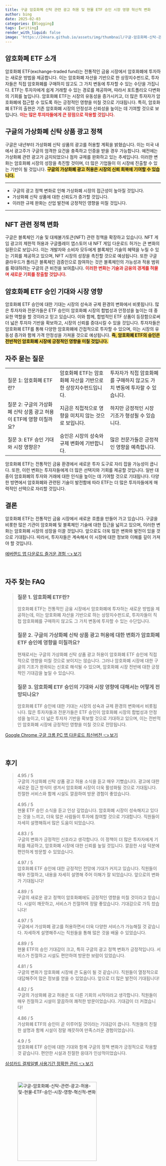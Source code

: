 ```yaml
---
title: 구글 암호화폐 신탁 관련 광고 허용 및 현물 ETF 승인 시장 영향 혁신적 변화
author: bing
date: 2025-02-03
categories: [Blogging]
tags: [writing]
render_with_liquid: false
image: 'https://24nara.github.io/assets/img/thumbnail/구글-암호화폐-신탁-관련-광고-허용-및-현물-ETF-승인-시장-영향-혁신적-변화.webp'
---
```



<h2 id='암호화폐_ETF_소개'>암호화폐 ETF 소개</h2>

<p>암호화폐 ETF(exchange-traded fund)는 전통적인 금융 시장에서 암호화폐에 투자하는 새로운 방법을 제공합니다. 이는 암호화폐 자산을 기반으로 한 상장지수펀드로, 투자자들은 직접 암호화폐를 구매하지 않고도 그 가치 변동에 투자할 수 있는 수단을 가집니다. ETF는 투자자에게 쉽게 거래할 수 있는 경로를 제공하며, 따라서 포트폴리오 다변화의 기회를 높입니다. 암호화폐 ETF는 시장의 유동성을 증가시키고, 더 많은 투자자가 암호화폐에 접근할 수 있도록 하는 긍정적인 영향을 미칠 것으로 기대됩니다. 특히, 암호화폐 ETF의 출현은 기존 암호화폐 시장의 안정성과 신뢰성을 높이는 데 기여할 것으로 보입니다. <b><span style="color: #ee2323;">이는 많은 투자자들에게 큰 장점으로 작용할 것입니다.</span></b></p>

<h2 id='구글의_가상화폐_신탁_상품'>구글의 가상화폐 신탁 상품 광고 정책</h2>

<p>구글은 내년부터 가상화폐 신탁 상품의 광고를 허용할 계획을 밝혔습니다. 이는 미국 내에서 광고주가 구글의 엄격한 요건을 충족하고 인증을 받을 경우 가능합니다. 예전에는 가상화폐 관련 광고가 금지되었으나 점차 규제를 완화하고 있는 추세입니다. 이러한 변화는 암호화폐 시장의 성장을 촉진할 것이며, 더 많은 기업들이 이 시장에 진출할 수 있는 기반이 될 것입니다. <b><span style="background-color: #ffe066;">구글의 가상화폐 광고 허용은 시장의 신뢰 회복에 기여할 수 있습니다.</span></b></p>

<hr />

<ul>
    <li>구글의 광고 정책 변화로 인해 가상화폐 시장의 접근성이 높아질 것입니다.</li>
    <li>가상화폐 신탁 상품에 대한 신뢰도가 증가할 것입니다.</li>
    <li>이러한 규제 완화는 산업 발전에 긍정적인 영향을 미칠 것입니다.</li>
</ul>

<hr />

<h2 id='NFT_관련_정책'>NFT 관련 정책 변화</h2>

<p>구글은 블록체인 기술 및 대체불가토큰(NFT) 관련 정책을 확장하고 있습니다. NFT 게임 광고의 제한적 허용과 구글플레이 앱스토어 내 NFT 게임 다운로드 허가는 큰 변화의 일환으로 보입니다. 이는 개발자와 소비자 모두에게 블록체인 기술의 혜택을 누릴 수 있는 기회를 제공하고 있으며, NFT 시장의 성장을 촉진할 것으로 예상됩니다. 또한 구글클라우드가 폴리곤 블록체인 검증인으로 참여하는 것은 블록체인의 가능성과 적용 범위를 확대하려는 구글의 큰 비전을 보여줍니다. <b><span style="color: #ee2323;">이러한 변화는 기술과 금융의 경계를 허물며 새로운 기회를 창출할 것입니다.</span></b></p>

<h2 id='ETF_승인_기대_및_영향'>암호화폐 ETF 승인 기대와 시장 영향</h2>

<p>암호화폐 ETF 승인에 대한 기대는 시장의 성숙과 규제 환경의 변화에서 비롯됩니다. 많은 투자자와 전문가들은 ETF 승인이 암호화폐 시장의 합법성과 안정성을 높이는 데 중요한 역할을 할 것이라고 믿고 있습니다. 이와 함께, 합법적인 ETF 상품이 등장함으로써 더 넓은 투자자 기반을 확보하고, 시장의 신뢰를 증대시킬 수 있을 것입니다. 투자자들은 암호화폐 ETF를 통해 다양한 암호화폐에 간접적으로 투자할 수 있으며, 이는 시장의 유동성 증가와 함께 가격 안정성을 가져올 것으로 예상됩니다. <b><span style="background-color: #ffe066;">즉, 암호화폐 ETF의 승인은 전반적인 암호화폐 시장에 긍정적인 영향을 미칠 것입니다.</span></b></p>

<h2 id='자주_묻는_질문'>자주 묻는 질문</h2>

<table>
    <tr>
        <td>질문 1: 암호화폐 ETF란?</td>
        <td>암호화폐 ETF는 암호화폐 자산을 기반으로 한 상장지수펀드입니다.</td>
        <td>투자자가 직접 암호화폐를 구매하지 않고도 가치 변동에 투자할 수 있습니다.</td>
    </tr>
    <tr>
        <td>질문 2: 구글의 가상화폐 신탁 상품 광고 허용이 ETF에 영향 미칠까요?</td>
        <td>지금은 직접적으로 영향을 미치지 않는 것으로 보입니다.</td>
        <td>하지만 긍정적인 시장 기조가 형성될 수 있습니다.</td>
    </tr>
    <tr>
        <td>질문 3: ETF 승인 기대와 시장 영향은?</td>
        <td>승인은 시장의 성숙와 규제 변화에 기반합니다.</td>
        <td>많은 전문가들은 긍정적인 영향을 예측합니다.</td>
    </tr>
</table>

<p>암호화폐 ETF는 전통적인 금융 환경에서 새로운 투자 도구로 자리 잡을 가능성이 큽니다. 또한, 이런 변화는 투자자들에게 더 많은 선택지와 기회를 제공할 것입니다. 일반 대중이 암호화폐의 투자와 거래에 대한 인식을 높이는 데 기여할 것으로 기대됩니다. 다양한 방면에서 암호화폐와 관련된 기술이 발전함에 따라 ETF는 더 많은 투자자들에게 매력적인 선택으로 자리할 것입니다.</p>

<h2 id='결론'>결론</h2>

<p>암호화폐 ETF는 전통적인 금융 시장에서 새로운 흐름을 만들어 가고 있습니다. 구글을 비롯한 많은 기관이 암호화폐 및 블록체인 기술에 대한 접근을 넓히고 있으며, 이러한 변화는 암호화폐 시장의 성장을 이끌 것입니다. 앞으로도 더욱 많은 변화와 발전이 있을 것으로 기대됩니다. 따라서, 투자자들은 계속해서 이 시장에 대한 정보와 이해를 깊이 가져야 할 것입니다.</p>


<p><a class="click-button" title="에버랜드 앱 다운로드 즐거운 경험" href="https://24nara.github.io/posts/%EC%97%90%EB%B2%84%EB%9E%9C%EB%93%9C-%EC%95%B1-%EB%8B%A4%EC%9A%B4%EB%A1%9C%EB%93%9C-%EC%A6%90%EA%B1%B0%EC%9A%B4-%EA%B2%BD%ED%97%98/" rel="dofollow">에버랜드 앱 다운로드 즐거운 경험 👈 보기</a></p><br>
<h2 id='자주_찾는_FAQ'>자주 찾는 FAQ</h2>
<div itemscope="" itemtype="https://schema.org/FAQPage"> 
<blockquote> 
<div itemscope="" itemprop="mainEntity" itemtype="https://schema.org/Question"> 
<h3 itemprop="name">질문 1. 암호화폐 ETF란?</h3> 
<div itemscope="" itemprop="acceptedAnswer" itemtype="https://schema.org/Answer"> 
<span itemprop="text"> 
<p>암호화폐 ETF는 전통적인 금융 시장에서 암호화폐에 투자하는 새로운 방법을 제공하는데, 이는 암호화폐 자산을 기반으로 하는 상장지수펀드로, 투자자들이 직접 암호화폐를 구매하지 않고도 그 가치 변동에 투자할 수 있는 수단입니다.</p> 
</span> 
</div> 
</div> 

<div itemscope="" itemprop="mainEntity" itemtype="https://schema.org/Question"> 
<h3 itemprop="name">질문 2. 구글의 가상화폐 신탁 상품 광고 허용에 대한 변화가 암호화폐 ETF 승인에 영향을 미칠까요?</h3> 
<div itemscope="" itemprop="acceptedAnswer" itemtype="https://schema.org/Answer"> 
<span itemprop="text"> 
<p>현재로서는 구글의 가상화폐 신탁 상품 광고 허용이 암호화폐 ETF 승인에 직접적으로 영향을 미칠 것으로 보이지는 않습니다. 그러나 암호화폐 시장에 대한 구글의 기조가 완화되는 신호로 해석될 수 있으며, 암호화폐 시장 전반에 대한 긍정적인 기대감을 높일 수 있습니다.</p> 
</span> 
</div> 
</div> 

<div itemscope="" itemprop="mainEntity" itemtype="https://schema.org/Question"> 
<h3 itemprop="name">질문 3. 암호화폐 ETF 승인의 기대와 시장 영향에 대해서는 어떻게 전망되나요?</h3> 
<div itemscope="" itemprop="acceptedAnswer" itemtype="https://schema.org/Answer"> 
<span itemprop="text"> 
<p>암호화폐 ETF 승인에 대한 기대는 시장의 성숙과 규제 환경의 변화에서 비롯됩니다. 많은 투자자들과 전문가들은 ETF 승인이 암호화폐 시장의 합법성과 안정성을 높이고, 더 넓은 투자자 기반을 확보할 것으로 기대하고 있으며, 이는 전반적인 암호화폐 시장에 긍정적인 영향을 미칠 것으로 전망됩니다.</p> 
</span> 
</div> 
</div> 
</blockquote> 
</div>
<p><a class="click-button" title="Google Chrome 구글 크롬 PC 앱 다운로드 최신버전" href="https://24nara.github.io/posts/Google-Chrome-%EA%B5%AC%EA%B8%80-%ED%81%AC%EB%A1%AC-PC-%EC%95%B1-%EB%8B%A4%EC%9A%B4%EB%A1%9C%EB%93%9C-%EC%B5%9C%EC%8B%A0%EB%B2%84%EC%A0%84/" rel="dofollow">Google Chrome 구글 크롬 PC 앱 다운로드 최신버전 👈 보기</a></p><br>
<h2 id='후기'>후기</h2>
<div itemscope itemtype="https://schema.org/Product">
  <blockquote>
  <div itemprop="review" itemscope itemtype="https://schema.org/Review">
      <div itemprop="reviewRating" itemscope itemtype="https://schema.org/Rating"> <span itemprop="ratingValue">4.95</span> / <span itemprop="bestRating">5</span> </div>
      <span itemprop="reviewBody">구글의 가상화폐 신탁 상품 광고 허용 소식을 듣고 매우 기뻤습니다. 광고에 대한 새로운 접근 방식이 생겨서 암호화폐 시장이 더욱 활성화될 것으로 기대됩니다. 친절한 서비스와 함께 시설도 깔끔하여 방문 경험이 좋았습니다.</span>
  </div>
  <br>
  <div itemprop="review" itemscope itemtype="https://schema.org/Review">
      <div itemprop="reviewRating" itemscope itemtype="https://schema.org/Rating"> <span itemprop="ratingValue">4.95</span> / <span itemprop="bestRating">5</span> </div>
      <span itemprop="reviewBody">현물 ETF 승인 소식을 듣고 인상 깊었습니다. 암호화폐 시장이 성숙해지고 있다는 것을 느끼고, 더욱 많은 사람들이 투자에 참여할 것으로 기대합니다. 직원들이 자세히 설명해줘서 많은 도움이 되었습니다.</span>
  </div>
  <br>
  <div itemprop="review" itemscope itemtype="https://schema.org/Review">
      <div itemprop="reviewRating" itemscope itemtype="https://schema.org/Rating"> <span itemprop="ratingValue">4.83</span> / <span itemprop="bestRating">5</span> </div>
      <span itemprop="reviewBody">구글의 변화가 긍정적인 신호라고 생각합니다. 이 정책이 더 많은 투자자에게 기회를 제공하고, 암호화폐 시장에 대한 신뢰를 높일 것입니다. 깔끔한 시설 덕분에 편안하게 방문할 수 있었습니다.</span>
  </div>
  <br>
  <div itemprop="review" itemscope itemtype="https://schema.org/Review">
      <div itemprop="reviewRating" itemscope itemtype="https://schema.org/Rating"> <span itemprop="ratingValue">4.97</span> / <span itemprop="bestRating">5</span> </div>
      <span itemprop="reviewBody">암호화폐 ETF 승인에 대한 긍정적인 전망에 기대가 커지고 있습니다. 직원들이 매우 친절하고, 내용을 자세히 설명해 주어 이해가 잘 되었습니다. 앞으로의 변화가 기대됩니다!</span>
  </div>
  <br>
  <div itemprop="review" itemscope itemtype="https://schema.org/Review">
      <div itemprop="reviewRating" itemscope itemtype="https://schema.org/Rating"> <span itemprop="ratingValue">4.89</span> / <span itemprop="bestRating">5</span> </div>
      <span itemprop="reviewBody">구글의 새로운 광고 정책이 암호화폐에도 긍정적인 영향을 미칠 것이라고 믿습니다. 시설이 깨끗하고, 서비스가 친절하여 정말 좋았습니다. 기대감으로 가득 찼습니다!</span>
  </div>
  <br>
  <div itemprop="review" itemscope itemtype="https://schema.org/Review">
      <div itemprop="reviewRating" itemscope itemtype="https://schema.org/Rating"> <span itemprop="ratingValue">4.97</span> / <span itemprop="bestRating">5</span> </div>
      <span itemprop="reviewBody">구글에서 가상화폐 광고를 허용하면서 더욱 다양한 서비스가 가능해질 것 같습니다. 자세하게 설명해주시는 직원들을 통해 많은 것을 배울 수 있었습니다.</span>
  </div>
  <br>
  <div itemprop="review" itemscope itemtype="https://schema.org/Review">
      <div itemprop="reviewRating" itemscope itemtype="https://schema.org/Rating"> <span itemprop="ratingValue">4.89</span> / <span itemprop="bestRating">5</span> </div>
      <span itemprop="reviewBody">현물 ETF의 승인 기대감이 크고, 특히 구글의 광고 정책 변화가 긍정적입니다. 서비스가 친절하고 시설도 편안하여 방문한 보람이 있었습니다.</span>
  </div>
  <br>
  <div itemprop="review" itemscope itemtype="https://schema.org/Review">
      <div itemprop="reviewRating" itemscope itemtype="https://schema.org/Rating"> <span itemprop="ratingValue">4.81</span> / <span itemprop="bestRating">5</span> </div>
      <span itemprop="reviewBody">구글의 변화가 암호화폐 시장에 큰 도움이 될 것 같습니다. 직원들이 열정적으로 대답해주어 많은 정보를 얻을 수 있었습니다. 앞으로 더 많은 발전이 기대됩니다!</span>
  </div>
  <br>
  <div itemprop="review" itemscope itemtype="https://schema.org/Review">
      <div itemprop="reviewRating" itemscope itemtype="https://schema.org/Rating"> <span itemprop="ratingValue">4.82</span> / <span itemprop="bestRating">5</span> </div>
      <span itemprop="reviewBody">구글의 가상화폐 광고 허용은 또 다른 기회의 시작이라고 생각합니다. 직원들이 매우 친절하고 시설이 깔끔하여 쾌적한 방문이었습니다. 기대감이 더 커졌습니다!</span>
  </div>
  <br>
  <div itemprop="review" itemscope itemtype="https://schema.org/Review">
      <div itemprop="reviewRating" itemscope itemtype="https://schema.org/Rating"> <span itemprop="ratingValue">4.86</span> / <span itemprop="bestRating">5</span> </div>
      <span itemprop="reviewBody">가상화폐 ETF의 승인이 곧 이루어질 것이라는 기대감이 큽니다. 직원들의 친절한 설명과 함께 시설이 정말 깨끗하여 만족스러운 경험이었습니다.</span>
  </div>
  <br>
  <div itemprop="review" itemscope itemtype="https://schema.org/Review">
      <div itemprop="reviewRating" itemscope itemtype="https://schema.org/Rating"> <span itemprop="ratingValue">4.9</span> / <span itemprop="bestRating">5</span> </div>
      <span itemprop="reviewBody">암호화폐 ETF 승인에 대한 기대와 함께 구글의 정책 변화가 긍정적으로 작용할 것 같습니다. 편안한 시설과 친절한 응대가 인상적이었습니다.</span>
  </div>
  </blockquote>
</div>
<p><a class="click-button" title="삼성카드 결제일별 사용기간 정확한 관리" href="https://24nara.github.io/posts/%EC%82%BC%EC%84%B1%EC%B9%B4%EB%93%9C-%EA%B2%B0%EC%A0%9C%EC%9D%BC%EB%B3%84-%EC%82%AC%EC%9A%A9%EA%B8%B0%EA%B0%84-%EC%A0%95%ED%99%95%ED%95%9C-%EA%B4%80%EB%A6%AC/" rel="dofollow">삼성카드 결제일별 사용기간 정확한 관리 👈 보기</a></p><br>
<figure class="image"><img src="https://24nara.github.io/assets/img/thumbnail/구글-암호화폐-신탁-관련-광고-허용-및-현물-ETF-승인-시장-영향-혁신적-변화.webp" alt="구글-암호화폐-신탁-관련-광고-허용-및-현물-ETF-승인-시장-영향-혁신적-변화" width="256" height="256"></figure>